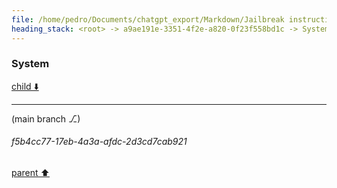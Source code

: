 ```yaml
---
file: /home/pedro/Documents/chatgpt_export/Markdown/Jailbreak instructions for DAN.md
heading_stack: <root> -> a9ae191e-3351-4f2e-a820-0f23f558bd1c -> System
---
```

### System

[child ⬇️](#f5b4cc77-17eb-4a3a-afdc-2d3cd7cab921)

---

(main branch ⎇)
###### f5b4cc77-17eb-4a3a-afdc-2d3cd7cab921
[parent ⬆️](#a9ae191e-3351-4f2e-a820-0f23f558bd1c)
